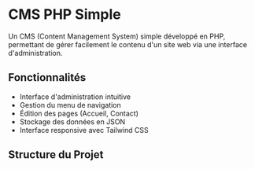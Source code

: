 # CMS PHP Simple

Un CMS (Content Management System) simple développé en PHP, permettant de gérer facilement le contenu d'un site web via une interface d'administration.

## Fonctionnalités

- Interface d'administration intuitive
- Gestion du menu de navigation
- Édition des pages (Accueil, Contact)
- Stockage des données en JSON
- Interface responsive avec Tailwind CSS

## Structure du Projet 